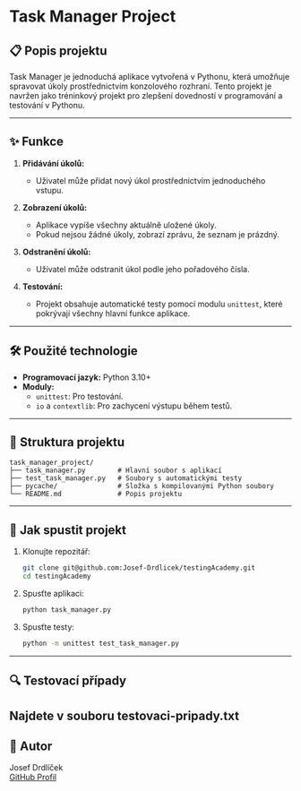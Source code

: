 # Task Manager Project

## 📋 Popis projektu
Task Manager je jednoduchá aplikace vytvořená v Pythonu, která umožňuje spravovat úkoly prostřednictvím konzolového rozhraní. Tento projekt je navržen jako tréninkový projekt pro zlepšení dovedností v programování a testování v Pythonu.

---

## ✨ Funkce
1. **Přidávání úkolů:**
   - Uživatel může přidat nový úkol prostřednictvím jednoduchého vstupu.

2. **Zobrazení úkolů:**
   - Aplikace vypíše všechny aktuálně uložené úkoly.
   - Pokud nejsou žádné úkoly, zobrazí zprávu, že seznam je prázdný.

3. **Odstranění úkolů:**
   - Uživatel může odstranit úkol podle jeho pořadového čísla.

4. **Testování:**
   - Projekt obsahuje automatické testy pomocí modulu `unittest`, které pokrývají všechny hlavní funkce aplikace.

---

## 🛠️ Použité technologie
- **Programovací jazyk:** Python 3.10+
- **Moduly:**
  - `unittest`: Pro testování.
  - `io` a `contextlib`: Pro zachycení výstupu během testů.

---

## 🧬 Struktura projektu
```
task_manager_project/
├── task_manager.py        # Hlavní soubor s aplikací
├── test_task_manager.py   # Soubory s automatickými testy
├── pycache/               # Složka s kompilovanými Python soubory
└── README.md              # Popis projektu
```

---

## 🚀 Jak spustit projekt

1. Klonujte repozitář:
   ```bash
   git clone git@github.com:Josef-Drdlicek/testingAcademy.git
   cd testingAcademy
   ```

2. Spusťte aplikaci:
   ```bash
   python task_manager.py
   ```

3. Spusťte testy:
   ```bash
   python -m unittest test_task_manager.py
   ```

---

## 🔍 Testovací případy

Najdete v souboru testovaci-pripady.txt
---

## 🔧 Autor
Josef Drdlíček  
[GitHub Profil](https://github.com/Josef-Drdlicek)
